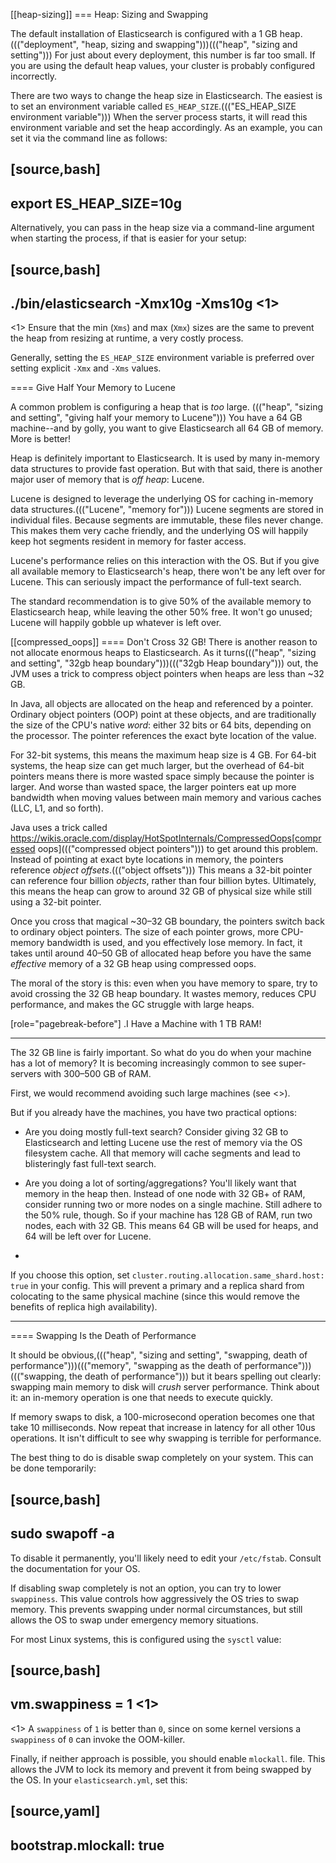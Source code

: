 [[heap-sizing]]
=== Heap: Sizing and Swapping

The default installation of Elasticsearch is configured with a 1 GB heap. ((("deployment", "heap, sizing and swapping")))((("heap", "sizing and setting"))) For
just about every deployment, this number is far too small.  If you are using the
default heap values, your cluster is probably configured incorrectly.

There are two ways to change the heap size in Elasticsearch.  The easiest is to
set an environment variable called `ES_HEAP_SIZE`.((("ES_HEAP_SIZE environment variable")))  When the server process
starts, it will read this environment variable and set the heap accordingly.
As an example, you can set it via the command line as follows:

[source,bash]
----
export ES_HEAP_SIZE=10g
----

Alternatively, you can pass in the heap size via a command-line argument when starting
the process, if that is easier for your setup:

[source,bash]
----
./bin/elasticsearch -Xmx10g -Xms10g <1>
----
<1> Ensure that the min (`Xms`) and max (`Xmx`) sizes are the same to prevent
the heap from resizing at runtime, a very costly process.

Generally, setting the `ES_HEAP_SIZE` environment variable is preferred over setting
explicit `-Xmx` and `-Xms` values.

==== Give Half Your Memory to Lucene

A common problem is configuring a heap that is _too_ large. ((("heap", "sizing and setting", "giving half your memory to Lucene"))) You have a 64 GB
machine--and by golly, you want to give Elasticsearch all 64 GB of memory.  More
is better!

Heap is definitely important to Elasticsearch.  It is used by many in-memory data
structures to provide fast operation.  But with that said, there is another major
user of memory that is _off heap_: Lucene.

Lucene is designed to leverage the underlying OS for caching in-memory data structures.((("Lucene", "memory for")))
Lucene segments are stored in individual files.  Because segments are immutable,
these files never change.  This makes them very cache friendly, and the underlying
OS will happily keep hot segments resident in memory for faster access.

Lucene's performance relies on this interaction with the OS.  But if you give all
available memory to Elasticsearch's heap, there won't be any left over for Lucene.
This can seriously impact the performance of full-text search.

The standard recommendation is to give 50% of the available memory to Elasticsearch
heap, while leaving the other 50% free.  It won't go unused; Lucene will happily
gobble up whatever is left over.

[[compressed_oops]]
==== Don't Cross 32 GB!
There is another reason to not allocate enormous heaps to Elasticsearch. As it turns((("heap", "sizing and setting", "32gb heap boundary")))((("32gb Heap boundary")))
out, the JVM uses a trick to compress object pointers when heaps are less than
~32 GB.

In Java, all objects are allocated on the heap and referenced by a pointer.
Ordinary object pointers (OOP) point at these objects, and are traditionally
the size of the CPU's native _word_: either 32 bits or 64 bits, depending on the
processor.  The pointer references the exact byte location of the value.

For 32-bit systems, this means the maximum heap size is 4 GB.  For 64-bit systems,
the heap size can get much larger, but the overhead of 64-bit pointers means there
is more wasted space simply because the pointer is larger.  And worse than wasted
space, the larger pointers eat up more bandwidth when moving values between
main memory and various caches (LLC, L1, and so forth).

Java uses a trick called https://wikis.oracle.com/display/HotSpotInternals/CompressedOops[compressed oops]((("compressed object pointers")))
to get around this problem.  Instead of pointing at exact byte locations in
memory, the pointers reference _object offsets_.((("object offsets")))  This means a 32-bit pointer can
reference four billion _objects_, rather than four billion bytes.  Ultimately, this
means the heap can grow to around 32 GB of physical size while still using a 32-bit
pointer.

Once you cross that magical ~30&#x2013;32 GB boundary, the pointers switch back to
ordinary object pointers.  The size of each pointer grows, more CPU-memory
bandwidth is used, and you effectively lose memory.  In fact, it takes until around
40&#x2013;50 GB of allocated heap before you have the same _effective_ memory of a 32 GB
heap using compressed oops.

The moral of the story is this: even when you have memory to spare, try to avoid
crossing the 32 GB heap boundary.  It wastes memory, reduces CPU performance, and
makes the GC struggle with large heaps.

[role="pagebreak-before"]
.I Have a Machine with 1 TB RAM!
****
The 32 GB line is fairly important.  So what do you do when your machine has a lot
of memory?  It is becoming increasingly common to see super-servers with 300&#x2013;500 GB
of RAM.

First, we would recommend avoiding such large machines (see <<hardware>>).

But if you already have the machines, you have two practical options:

- Are you doing mostly full-text search?  Consider giving 32 GB to Elasticsearch
and letting Lucene use the rest of memory via the OS filesystem cache.  All that
memory will cache segments and lead to blisteringly fast full-text search.

- Are you doing a lot of sorting/aggregations?  You'll likely want that memory
in the heap then.  Instead of one node with 32 GB+ of RAM, consider running two or
more nodes on a single machine.  Still adhere to the 50% rule, though.  So if your
machine has 128 GB of RAM, run two nodes, each with 32 GB.  This means 64 GB will be
used for heaps, and 64 will be left over for Lucene.
+
If you choose this option, set `cluster.routing.allocation.same_shard.host: true`
in your config.  This will prevent a primary and a replica shard from colocating
to the same physical machine (since this would remove the benefits of replica high availability).
****

==== Swapping Is the Death of Performance

It should be obvious,((("heap", "sizing and setting", "swapping, death of performance")))((("memory", "swapping as the death of performance")))((("swapping, the death of performance"))) but it bears spelling out clearly: swapping main memory
to disk will _crush_ server performance.  Think about it: an in-memory operation
is one that needs to execute quickly.

If memory swaps to disk, a 100-microsecond operation becomes one that take 10
milliseconds.  Now repeat that increase in latency for all other 10us operations.
It isn't difficult to see why swapping is terrible for performance.

The best thing to do is disable swap completely on your system.  This can be done
temporarily:

[source,bash]
----
sudo swapoff -a
----

To disable it permanently, you'll likely need to edit your `/etc/fstab`.  Consult
the documentation for your OS.

If disabling swap completely is not an option, you can try to lower `swappiness`.
This value controls how aggressively the OS tries to swap memory.
This prevents swapping under normal circumstances, but still allows the OS to swap
under emergency memory situations.

For most Linux systems, this is configured using the `sysctl` value:

[source,bash]
----
vm.swappiness = 1 <1>
----
<1> A `swappiness` of `1` is better than `0`, since on some kernel versions a `swappiness`
of `0` can invoke the OOM-killer.

Finally, if neither approach is possible, you should enable `mlockall`.
 file.  This allows the JVM to lock its memory and prevent
it from being swapped by the OS.  In your `elasticsearch.yml`, set this:

[source,yaml]
----
bootstrap.mlockall: true
----
